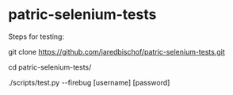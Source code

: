 # patric-selenium-tests

Steps for testing:

git clone https://github.com/jaredbischof/patric-selenium-tests.git

cd patric-selenium-tests/

./scripts/test.py --firebug [username] [password]
